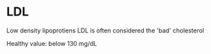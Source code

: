 # LDL

Low density lipoprotiens
LDL is often considered the 'bad' cholesterol

Healthy value: below 130 mg/dL